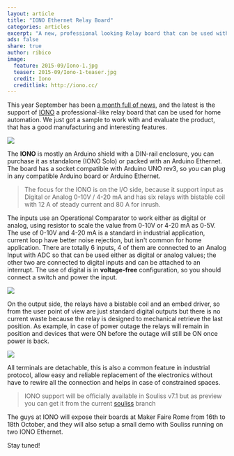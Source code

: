 ```yaml
---
layout: article
title: "IONO Ethernet Relay Board"
categories: articles
excerpt: "A new, professional looking Relay board that can be used with Souliss"
ads: false
share: true
author: ribico
image:
  feature: 2015-09/Iono-1.jpg
  teaser: 2015-09/Iono-1-teaser.jpg
  credit: Iono
  creditlink: http://iono.cc/
---
```


This year September has been [a month full of news](http://souliss.net/articles/multicolor-wifi-bulb-arduino-based/), and the latest is the support of [IONO](http://iono.cc/) a professional-like relay board that can be used for home automation. We just got a sample to work with and evaluate the product, that has a good manufacturing and interesting features.

![](http://souliss.net/images/2015-09/Iono-3.jpg?raw=true)

The **IONO** is mostly an Arduino shield with a DIN-rail enclosure, you can purchase it as standalone (IONO Solo) or packed with an Arduino Ethernet. The board has a socket compatible with Arduino UNO rev3, so you can plug in any compatible Arduino board or Arduino Ethernet.

> The focus for the IONO is on the I/O side, because it support input as Digital or Analog 0-10V / 4-20 mA and has six relays with bistable coil with 12 A of steady current and 80 A for inrush.

The inputs use an Operational Comparator to work either as digital or analog, using resistor to scale the value from 0-10V or 4-20 mA as 0-5V. The use of 0-10V and 4-20 mA is a standard in industrial application, current loop have better noise rejection, but isn't common for home application.
There are totally 6 inputs, 4 of them are connected to an Analog Input with ADC so that can be used either as digital or analog values; the other two are connected to digital inputs and can be attached to an interrupt.
The use of digital is in **voltage-free** configuration, so you should connect a switch and power the input.

![](http://souliss.net/images/2015-09/Iono-4.jpg?raw=true)

On the output side, the relays have a bistable coil and an embed driver, so from the user point of view are just standard digital outputs but there is no current waste because the relay is designed to mechanical retrieve the last position. As example, in case of power outage the relays will remain in position and devices that were ON before the outage will still be ON once power is back.

![](http://souliss.net/images/2015-09/Iono-2.jpg?raw=true)

All terminals are detachable, this is also a common feature in industrial protocol, allow easy and reliable replacement of the electronics without have to rewire all the connection and helps in case of constrained spaces.

> IONO support will be officially available in Souliss v7.1 but as preview you can get it from the current [souliss](https://github.com/souliss/souliss) branch

The guys at IONO will expose their boards at Maker Faire Rome from 16th to 18th October, and they will also setup a small demo with Souliss running on two IONO Ethernet.

Stay tuned!